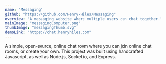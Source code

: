 ```yaml
---
name: "Messaging"
github: "https://github.com/Henry-Hiles/Messaging"
overview: "A messaging website where multiple users can chat together."
mainImage: "messagingComputer.png"
thumbImage: "messagingThumb.svg"
demoLink: "https://chat.henryhiles.com"
---
```


A simple, open-source, online chat room where you can join online chat rooms, or create your own. This project was built using handcrafted Javascript, as well as Node.js, Socket.io, and Express.
